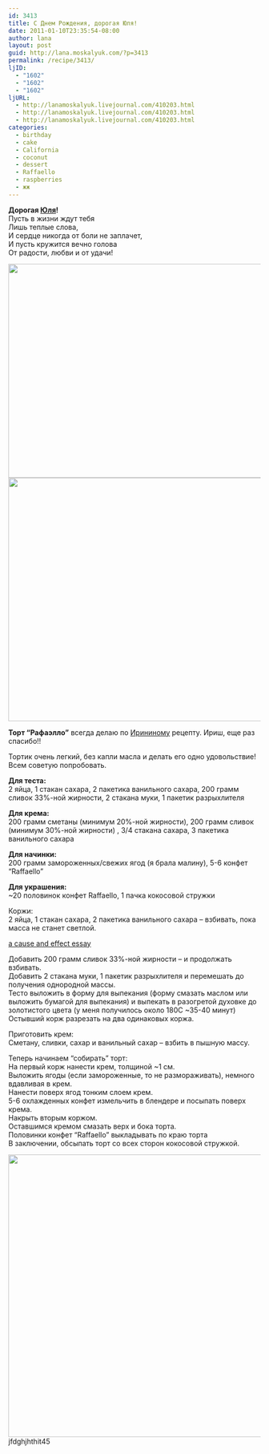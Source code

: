 ```yaml
---
id: 3413
title: С Днем Рождения, дорогая Юля!
date: 2011-01-10T23:35:54-08:00
author: lana
layout: post
guid: http://lana.moskalyuk.com/?p=3413
permalink: /recipe/3413/
ljID:
  - "1602"
  - "1602"
  - "1602"
ljURL:
  - http://lanamoskalyuk.livejournal.com/410203.html
  - http://lanamoskalyuk.livejournal.com/410203.html
  - http://lanamoskalyuk.livejournal.com/410203.html
categories:
  - birthday
  - cake
  - California
  - coconut
  - dessert
  - Raffaello
  - raspberries
  - жж
---
```

**Дорогая [Юля](http://julkou.livejournal.com/)!**  
Пусть в жизни ждут тебя  
Лишь теплые слова,  
И сердце никогда от боли не заплачет,  
И пусть кружится вечно голова  
От радости, любви и от удачи!

<img loading="lazy" class="alignnone" title="cake" src="http://farm6.static.flickr.com/5002/5344657825_376d021760_z.jpg" alt="" width="640" height="427" /> 

<img loading="lazy" class="alignnone" title="cake" src="http://farm6.static.flickr.com/5246/5345256142_fb6ee2c811_z.jpg" alt="" width="640" height="486" /> 

**Торт &#8220;Рафаэлло&#8221;** всегда делаю по [Ирининому](http://an-jail.livejournal.com/13680.html) рецепту. Ириш, еще раз спасибо!!

Тортик очень легкий, без капли масла и делать его одно удовольствие! Всем советую попробовать.

**Для теста:**  
2 яйца, 1 стакан сахара, 2 пакетика ванильного сахара, 200 грамм сливок 33%-ной жирности, 2 стакана муки, 1 пакетик разрыхлителя

**Для крема:**  
200 грамм сметаны (минимум 20%-ной жирности), 200 грамм сливок (минимум 30%-ной жирности) , 3/4 стакана сахара, 3 пакетика ванильного сахара

**Для начинки:**  
200 грамм замороженных/свежих ягод (я брала малину), 5-6 конфет “Raffaello”

**Для украшения:**  
~20 половинок конфет Raffaello, 1 пачка кокосовой стружки

Коржи:  
2 яйца, 1 стакан сахара, 2 пакетика ванильного сахара – взбивать, пока масса не станет светлой.

<div>
  <a href='http://causeandeffectessayy.com/' title='a cause and effect essay'>a cause and effect essay</a>
</div>

Добавить 200 грамм сливок 33%-ной жирности – и продолжать взбивать.  
Добавить 2 стакана муки, 1 пакетик разрыхлителя и перемешать до получения однородной массы.  
Тесто выложить в форму для выпекания (форму смазать маслом или выложить бумагой для выпекания) и выпекать в разогретой духовке до золотистого цвета (у меня получилось около 180С ~35-40 минут)  
Остывший корж разрезать на два одинаковых коржа.

Приготовить крем:  
Сметану, сливки, сахар и ванильный сахар – взбить в пышную массу.

Теперь начинаем “собирать” торт:  
На первый корж нанести крем, толщиной ~1 см.  
Выложить ягоды (если замороженные, то не размораживать), немного вдавливая в крем.  
Нанести поверх ягод тонким слоем крем.  
5-6 охлажденных конфет измельчить в блендере и посыпать поверх крема.  
Накрыть вторым коржом.  
Оставшимся кремом смазать верх и бока торта.  
Половинки конфет “Raffaello” выкладывать по краю торта  
В заключении, обсыпать торт со всех сторон кокосовой стружкой.

<img loading="lazy" class="alignnone" title="Raffaello" src="http://farm6.static.flickr.com/5046/5345290558_15d673e4f2_z.jpg" alt="" width="640" height="564" /> 

<div>
  jfdghjhthit45
</div>
